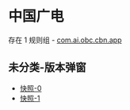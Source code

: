 # 中国广电

存在 1 规则组 - [com.ai.obc.cbn.app](/src/apps/com.ai.obc.cbn.app.ts)

## 未分类-版本弹窗

- [快照-0](https://i.gkd.li/i/12617201)
- [快照-1](https://i.gkd.li/i/12655061)

